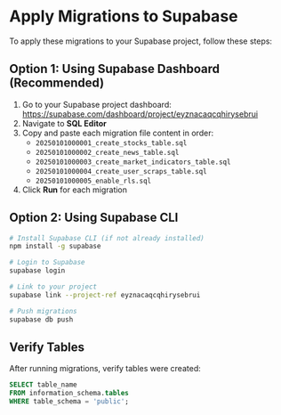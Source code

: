 # Apply Migrations to Supabase

To apply these migrations to your Supabase project, follow these steps:

## Option 1: Using Supabase Dashboard (Recommended)

1. Go to your Supabase project dashboard: https://supabase.com/dashboard/project/eyznacaqcqhirysebrui
2. Navigate to **SQL Editor**
3. Copy and paste each migration file content in order:
   - `20250101000001_create_stocks_table.sql`
   - `20250101000002_create_news_table.sql`
   - `20250101000003_create_market_indicators_table.sql`
   - `20250101000004_create_user_scraps_table.sql`
   - `20250101000005_enable_rls.sql`
4. Click **Run** for each migration

## Option 2: Using Supabase CLI

```bash
# Install Supabase CLI (if not already installed)
npm install -g supabase

# Login to Supabase
supabase login

# Link to your project
supabase link --project-ref eyznacaqcqhirysebrui

# Push migrations
supabase db push
```

## Verify Tables

After running migrations, verify tables were created:

```sql
SELECT table_name
FROM information_schema.tables
WHERE table_schema = 'public';
```
